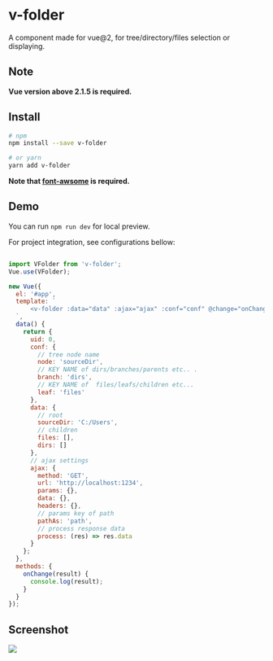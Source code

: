# v-folder

A component made for  vue@2, for tree/directory/files selection or displaying. 

## Note

**Vue version above 2.1.5 is required.**

## Install

```bash
# npm
npm install --save v-folder

# or yarn
yarn add v-folder
```

**Note that [font-awsome](http://fontawesome.io) is required.**

## Demo

You can run `npm run dev` for local preview.

For project integration, see configurations bellow:

```javascript

import VFolder from 'v-folder';
Vue.use(VFolder);

new Vue({
  el: '#app',
  template: `
      <v-folder :data="data" :ajax="ajax" :conf="conf" @change="onChange"></v-folder>
  `,
  data() {
    return {
      uid: 0,
      conf: {
        // tree node name
        node: 'sourceDir',
        // KEY NAME of dirs/branches/parents etc.. .
        branch: 'dirs',
        // KEY NAME of  files/leafs/children etc...
        leaf: 'files'
      },
      data: {
        // root
        sourceDir: 'C:/Users',
        // children
        files: [],
        dirs: []
      },
      // ajax settings
      ajax: {
        method: 'GET',
        url: 'http://localhost:1234',
        params: {},
        data: {},
        headers: {},
        // params key of path
        pathAs: 'path',
        // process response data
        process: (res) => res.data
      }
    };
  },
  methods: {
    onChange(result) {
      console.log(result);
    }
  }
});

```

## Screenshot

![](https://p2.ssl.qhimg.com/t01ce62550057a38251.png)

